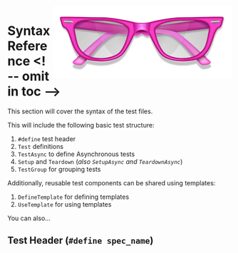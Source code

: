 <img src="Resources/Images/Logo_400.png" align="right">

# Syntax Reference <! -- omit in toc -->

This section will cover the syntax of the test files.

This will include the following basic test structure:

1. `#define` test header
2. `Test` definitions
3. `TestAsync` to define Asynchronous tests
4. `Setup` and `Teardown` (_also `SetupAsync` and `TeardownAsync`_)
5. `TestGroup` for grouping tests

Additionally, reusable test components can be shared using templates:

1. `DefineTemplate` for defining templates
2. `UseTemplate` for using templates

You can also...

## Test Header (`#define spec_name`)

## 